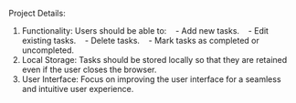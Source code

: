 Project Details:
1. Functionality: Users should be able to:
   - Add new tasks.
   - Edit existing tasks.
   - Delete tasks.
   - Mark tasks as completed or uncompleted.
2. Local Storage: Tasks should be stored locally so that they are retained even if the user closes the browser.
3. User Interface: Focus on improving the user interface for a seamless and intuitive user experience.
